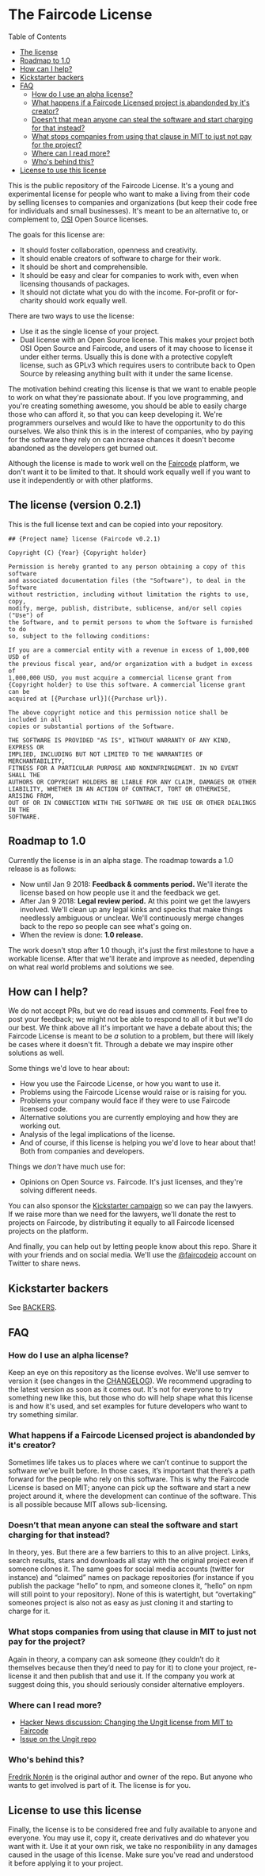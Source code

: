 # The Faircode License

Table of Contents
- [The license](#the-license-version-021)
- [Roadmap to 1.0](#roadmap-to-10)
- [How can I help?](#how-can-i-help)
- [Kickstarter backers](#kickstarter-backers)
- [FAQ](#faq)
  - [How do I use an alpha license?](#how-do-i-use-an-alpha-license)
  - [What happens if a Faircode Licensed project is abandonded by it's creator?](#what-happens-if-a-faircode-licensed-project-is-abandonded-by-its-creator)
  - [Doesn’t that mean anyone can steal the software and start charging for that instead?](#doesnt-that-mean-anyone-can-steal-the-software-and-start-charging-for-that-instead)
  - [What stops companies from using that clause in MIT to just not pay for the project?](#what-stops-companies-from-using-that-clause-in-mit-to-just-not-pay-for-the-project)
  - [Where can I read more?](#where-can-i-read-more)
  - [Who's behind this?](#whos-behind-this)
- [License to use this license](#license-to-use-this-license)

This is the public repository of the Faircode License. It's a young and experimental license for people who want to make a living from their code by selling licenses to companies and organizations (but keep their code free for individuals and small businesses). It's meant to be an alternative to, or complement to, [OSI](https://opensource.org/) Open Source licenses.

The goals for this license are:

- It should foster collaboration, openness and creativity.
- It should enable creators of software to charge for their work.
- It should be short and comprehensible.
- It should be easy and clear for companies to work with, even when licensing thousands of packages.
- It should not dictate what you do with the income. For-profit or for-charity should work equally well.

There are two ways to use the license:

- Use it as the single license of your project.
- Dual license with an Open Source license. This makes your project both OSI Open Source and Faircode, and users of it may choose to license it under either terms. Usually this is done with a protective copyleft license, such as GPLv3 which requires users to contribute back to Open Source by releasing anything built with it under the same license.

The motivation behind creating this license is that we want to enable people to work on what they're passionate about. If you love programming, and you're creating something awesome, you should be able to easily charge those who can afford it, so that you can keep developing it. We're programmers ourselves and would like to have the opportunity to do this ourselves. We also think this is in the interest of companies, who by paying for the software they rely on can increase chances it doesn't become abandoned as the developers get burned out.

Although the license is made to work well on the [Faircode](https://faircode.io) platform, we don't want it to be limited to that. It should work equally well if you want to use it independently or with other platforms.

## The license (version 0.2.1)

This is the full license text and can be copied into your repository.

```
## {Project name} license (Faircode v0.2.1)

Copyright (C) {Year} {Copyright holder}

Permission is hereby granted to any person obtaining a copy of this software
and associated documentation files (the "Software"), to deal in the Software
without restriction, including without limitation the rights to use, copy,
modify, merge, publish, distribute, sublicense, and/or sell copies ("Use") of
the Software, and to permit persons to whom the Software is furnished to do
so, subject to the following conditions:

If you are a commercial entity with a revenue in excess of 1,000,000 USD of
the previous fiscal year, and/or organization with a budget in excess of
1,000,000 USD, you must acquire a commercial license grant from
{Copyright holder} to Use this software. A commercial license grant can be
acquired at [{Purchase url}]({Purchase url}).

The above copyright notice and this permission notice shall be included in all
copies or substantial portions of the Software.

THE SOFTWARE IS PROVIDED "AS IS", WITHOUT WARRANTY OF ANY KIND, EXPRESS OR
IMPLIED, INCLUDING BUT NOT LIMITED TO THE WARRANTIES OF MERCHANTABILITY,
FITNESS FOR A PARTICULAR PURPOSE AND NONINFRINGEMENT. IN NO EVENT SHALL THE
AUTHORS OR COPYRIGHT HOLDERS BE LIABLE FOR ANY CLAIM, DAMAGES OR OTHER
LIABILITY, WHETHER IN AN ACTION OF CONTRACT, TORT OR OTHERWISE, ARISING FROM,
OUT OF OR IN CONNECTION WITH THE SOFTWARE OR THE USE OR OTHER DEALINGS IN THE
SOFTWARE.
```

## Roadmap to 1.0

Currently the license is in an alpha stage. The roadmap towards a 1.0 release is as follows:

- Now until Jan 9 2018: **Feedback & comments period.** We'll iterate the license based on how people use it and the feedback we get.
- After Jan 9 2018: **Legal review period.** At this point we get the lawyers involved. We'll clean up any legal kinks and specks that make things needlessly ambiguous or unclear. We'll continuously merge changes back to the repo so people can see what's going on.
- When the review is done: **1.0 release.**

The work doesn't stop after 1.0 though, it's just the first milestone to have a workable license. After that we'll iterate and improve as needed, depending on what real world problems and solutions we see.

## How can I help?

We do not accept PRs, but we do read issues and comments. Feel free to post your feedback; we might not be able to respond to all of it but we'll do our best. We think above all it's important we have a debate about this; the Faircode License is meant to be _a_ solution to a problem, but there will likely be cases where it doesn't fit. Through a debate we may inspire other solutions as well.

Some things we'd love to hear about:

- How you use the Faircode License, or how you want to use it.
- Problems using the Faircode License would raise or is raising for you.
- Problems your company would face if they were to use Faircode licensed code.
- Alternative solutions you are currently employing and how they are working out.
- Analysis of the legal implications of the license.
- And of course, if this license is helping you we'd love to hear about that! Both from companies and developers.

Things we _don't_ have much use for:

- Opinions on Open Source _vs._ Faircode. It's just licenses, and they're solving different needs.

You can also sponsor the [Kickstarter campaign](https://www.kickstarter.com/projects/839120961/the-faircode-license) so we can pay the lawyers. If we raise more than we need for the lawyers, we'll donate the rest to projects on Faircode, by distributing it equally to all Faircode licensed projects on the platform.

And finally, you can help out by letting people know about this repo. Share it with your friends and on social media. We'll use the [@faircodeio](https://twitter.com/faircodeio) account on Twitter to share news.

## Kickstarter backers

See [BACKERS](BACKERS.md).

## FAQ

### How do I use an alpha license?

Keep an eye on this repository as the license evolves. We'll use semver to version it (see changes in the [CHANGELOG](CHANGELOG.md)). We recommend upgrading to the latest version as soon as it comes out. It's not for everyone to try something new like this, but those who do will help shape what this license is and how it's used, and set examples for future developers who want to try something similar.

### What happens if a Faircode Licensed project is abandonded by it's creator?

Sometimes life takes us to places where we can’t continue to support the software we’ve built before. In those cases, it’s important that there’s a path forward for the people who rely on this software. This is why the Faircode License is based on MIT; anyone can pick up the software and start a new project around it, where the development can continue of the software. This is all possible because MIT allows sub-licensing.

### Doesn’t that mean anyone can steal the software and start charging for that instead?

In theory, yes. But there are a few barriers to this to an alive project. Links, search results, stars and downloads all stay with the original project even if someone clones it. The same goes for social media accounts (twitter for instance) and “claimed” names on package repositories (for instance if you publish the package “hello” to npm, and someone clones it, “hello” on npm will still point to your repository). None of this is watertight, but “overtaking” someones project is also not as easy as just cloning it and starting to charge for it.

### What stops companies from using that clause in MIT to just not pay for the project?

Again in theory, a company can ask someone (they couldn’t do it themselves because then they’d need to pay for it) to clone your project, re-license it and then publish that and use it. If the company you work at suggest doing this, you should seriously consider alternative employers.

### Where can I read more?

- [Hacker News discussion: Changing the Ungit license from MIT to Faircode](https://news.ycombinator.com/item?id=15628786)
- [Issue on the Ungit repo](https://github.com/FredrikNoren/ungit/issues/974)

### Who's behind this?

[Fredrik Norén](https://github.com/FredrikNoren) is the original author and owner of the repo. But anyone who wants to get involved is part of it. The license is for you.

## License to use this license

Finally, the license is to be considered free and fully available to anyone and everyone. You may use it, copy it, create derivatives and do whatever you want with it. Use it at your own risk, we take no responibility in any damages caused in the usage of this license. Make sure you've read and understood it before applying it to your project.
